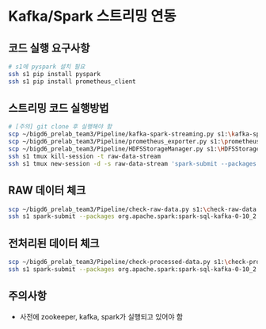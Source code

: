 # Kafka/Spark 스트리밍 연동

## 코드 실행 요구사항

```bash
# s1에 pyspark 설치 필요
ssh s1 pip install pyspark
ssh s1 pip install prometheus_client
```

## 스트리밍 코드 실행방법

```bash
# [주의] git clone 후 실행해야 함
scp ~/bigd6_prelab_team3/Pipeline/kafka-spark-streaming.py s1:\kafka-spark-streaming.py
scp ~/bigd6_prelab_team3/Pipeline/prometheus_exporter.py s1:\prometheus_exporter.py
scp ~/bigd6_prelab_team3/Pipeline/HDFSStorageManager.py s1:\HDFSStorageManager.py
ssh s1 tmux kill-session -t raw-data-stream
ssh s1 tmux new-session -d -s raw-data-stream 'spark-submit --packages org.apache.spark:spark-sql-kafka-0-10_2.12:3.4.0,io.delta:delta-core_2.12:2.4.0 kafka-spark-streaming.py'
```

## RAW 데이터 체크

```bash
scp ~/bigd6_prelab_team3/Pipeline/check-raw-data.py s1:\check-raw-data.py
ssh s1 spark-submit --packages org.apache.spark:spark-sql-kafka-0-10_2.12:3.4.0 check-raw-data.py
```

## 전처리된 데이터 체크

```bash
scp ~/bigd6_prelab_team3/Pipeline/check-processed-data.py s1:\check-processed-data.py
ssh s1 spark-submit --packages org.apache.spark:spark-sql-kafka-0-10_2.12:3.4.0,io.delta:delta-core_2.12:2.4.0 check-processed-data.py
```

## 주의사항

* 사전에 zookeeper, kafka, spark가 실행되고 있어야 함
